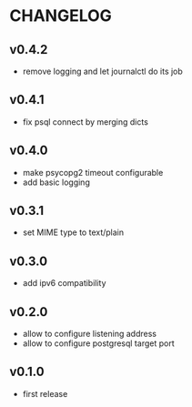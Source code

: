 # CHANGELOG

## v0.4.2

* remove logging and let journalctl do its job

## v0.4.1

* fix psql connect by merging dicts

## v0.4.0

* make psycopg2 timeout configurable
* add basic logging

## v0.3.1

* set MIME type to text/plain

## v0.3.0

* add ipv6 compatibility

## v0.2.0

* allow to configure listening address
* allow to configure postgresql target port

## v0.1.0

* first release
